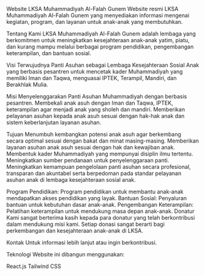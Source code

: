 Website LKSA Muhammadiyah Al-Falah Gunem
Website resmi LKSA Muhammadiyah Al-Falah Gunem yang menyediakan informasi mengenai kegiatan, program, dan layanan untuk anak-anak yang membutuhkan.

Tentang Kami
LKSA Muhammadiyah Al-Falah Gunem adalah lembaga yang berkomitmen untuk meningkatkan kesejahteraan anak-anak yatim, piatu, dan kurang mampu melalui berbagai program pendidikan, pengembangan keterampilan, dan bantuan sosial.

Visi
Terwujudnya Panti Asuhan sebagai Lembaga Kesejahteraan Sosial Anak yang berbasis pesantren untuk mencetak kader Muhammadiyah yang memiliki Iman dan Taqwa, menguasai IPTEK, Terampil, Mandiri, dan Berakhlak Mulia.

Misi
Menyelenggarakan Panti Asuhan Muhammadiyah dengan berbasis pesantren.
Membekali anak asuh dengan Iman dan Taqwa, IPTEK, keterampilan agar menjadi anak yang sholeh dan mandiri.
Memberikan pelayanan asuhan kepada anak asuh sesuai dengan hak-hak anak dan sistem keberlanjutan layanan asuhan.

Tujuan
Menumbuh kembangkan potensi anak asuh agar berkembang secara optimal sesuai dengan bakat dan minat masing-masing.
Memberikan layanan asuhan anak asuh sesuai dengan hak dan kewajiban anak.
Membentuk kader Muhammadiyah yang mempunyai disiplin ilmu tertentu.
Meningkatkan sumber pendanaan untuk penyelenggaraan panti.
Meningkatkan kemampuan pengelolaan panti asuhan secara profesional, transparan dan akuntabel serta berpedoman pada standar pelayanan asuhan anak di lembaga kesejahteraan sosial anak.

Program
Pendidikan: Program pendidikan untuk membantu anak-anak mendapatkan akses pendidikan yang layak.
Bantuan Sosial: Penyaluran bantuan untuk kebutuhan dasar anak-anak.
Pengembangan Keterampilan: Pelatihan keterampilan untuk mendukung masa depan anak-anak.
Donatur
Kami sangat berterima kasih kepada para donatur yang telah berkontribusi dalam mendukung misi kami. Setiap donasi sangat berarti bagi perkembangan dan kesejahteraan anak-anak di LKSA.

Kontak
Untuk informasi lebih lanjut atau ingin berkontribusi.

Teknologi
Website ini dibangun menggunakan:

React.js
Tailwind CSS
